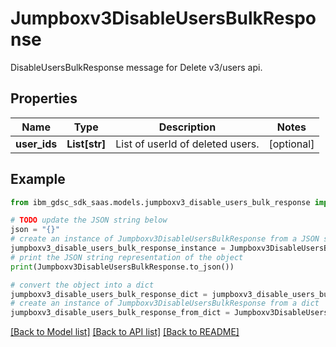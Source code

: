 # Jumpboxv3DisableUsersBulkResponse

DisableUsersBulkResponse message for Delete v3/users api.

## Properties

Name | Type | Description | Notes
------------ | ------------- | ------------- | -------------
**user_ids** | **List[str]** | List of userId of deleted users. | [optional] 

## Example

```python
from ibm_gdsc_sdk_saas.models.jumpboxv3_disable_users_bulk_response import Jumpboxv3DisableUsersBulkResponse

# TODO update the JSON string below
json = "{}"
# create an instance of Jumpboxv3DisableUsersBulkResponse from a JSON string
jumpboxv3_disable_users_bulk_response_instance = Jumpboxv3DisableUsersBulkResponse.from_json(json)
# print the JSON string representation of the object
print(Jumpboxv3DisableUsersBulkResponse.to_json())

# convert the object into a dict
jumpboxv3_disable_users_bulk_response_dict = jumpboxv3_disable_users_bulk_response_instance.to_dict()
# create an instance of Jumpboxv3DisableUsersBulkResponse from a dict
jumpboxv3_disable_users_bulk_response_from_dict = Jumpboxv3DisableUsersBulkResponse.from_dict(jumpboxv3_disable_users_bulk_response_dict)
```
[[Back to Model list]](../README.md#documentation-for-models) [[Back to API list]](../README.md#documentation-for-api-endpoints) [[Back to README]](../README.md)


